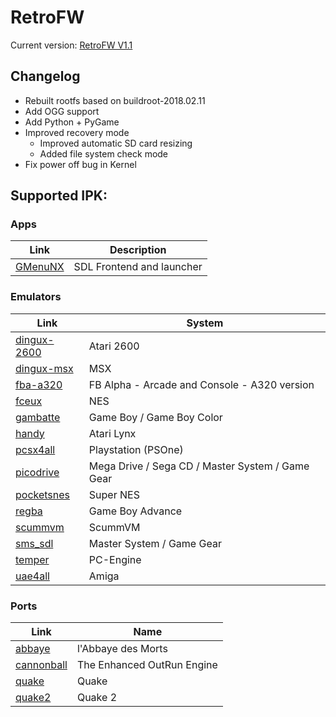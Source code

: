 # RetroFW

Current version: [RetroFW V1.1](https://github.com/retrofw/firmware/releases/download/1.1/RetroFW_v1.1.zip)

## Changelog

- Rebuilt rootfs based on buildroot-2018.02.11
- Add OGG support
- Add Python + PyGame
- Improved recovery mode
    - Improved automatic SD card resizing
    - Added file system check mode
- Fix power off bug in Kernel

## Supported IPK:

### Apps
| Link | Description |
| -----|-------------|
| [GMenuNX](https://github.com/pingflood/gmenunx/releases/download/latest/gmenunx.ipk) | SDL Frontend and launcher |

### Emulators
| Link | System |
|------|--------|
| [dingux-2600](https://github.com/pingflood/dingux-2600/releases/download/latest/dingux-2600.ipk) | Atari 2600 |
| [dingux-msx](https://github.com/pingflood/dingux-msx/releases/download/latest/dingux-msx.ipk) | MSX |
| [fba-a320](https://github.com/pingflood/fba-a320/releases/download/latest/fba-a320.ipk) | FB Alpha - Arcade and Console - A320 version
| [fceux](https://github.com/pingflood/FCEUX/releases/download/latest/fceux.ipk) | NES |
| [gambatte](https://drive.google.com/open?id=1V6XP6uAsMmrgbzOaRlHKAJaTRiOFLPJb) | Game Boy / Game Boy Color |
| [handy](https://gameblabla.nl/files/ipk/rs97/handy.ipk) | Atari Lynx |
| [pcsx4all](https://gameblabla.nl/files/ipk/rs97/pcsx4all.ipk) | Playstation (PSOne) |
| [picodrive](https://github.com/pingflood/picodrive/releases/download/latest/picodrive.ipk) | Mega Drive / Sega CD / Master System / Game Gear
| [pocketsnes](https://github.com/pingflood/PocketSNES/releases/download/latest/pocketsnes.ipk) | Super NES |
| [regba](https://github.com/pingflood/ReGBA/releases/download/latest/regba.ipk) | Game Boy Advance |
| [scummvm](https://gameblabla.nl/files/ipk/rs97/scummvm.ipk) | ScummVM |
| [sms_sdl](https://gameblabla.nl/files/ipk/rs97/sms_sdl.ipk) | Master System / Game Gear |
| [temper](https://gameblabla.nl/files/ipk/rs97/temper.ipk) | PC-Engine |
| [uae4all](https://github.com/pingflood/uae4all/releases/download/latest/uae4all.ipk) | Amiga |

### Ports
| Link | Name |
|------|------|
| [abbaye](https://gameblabla.nl/files/ipk/rs97/abbaye.ipk) | l'Abbaye des Morts |
| [cannonball](https://gameblabla.nl/files/ipk/rs97/cannonball.ipk) | The Enhanced OutRun Engine |
| [quake](https://gameblabla.nl/files/ipk/rs97/quake.ipk) | Quake |
| [quake2](https://gameblabla.nl/files/ipk/rs97/quake2.ipk) | Quake 2 |
